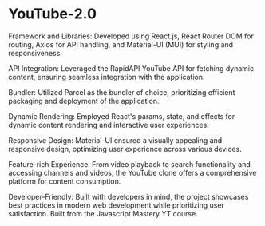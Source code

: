 # YouTube-2.0


Framework and Libraries: Developed using React.js, React Router DOM for routing, Axios for API handling, and Material-UI (MUI) for styling and responsiveness.

API Integration: Leveraged the RapidAPI YouTube API for fetching dynamic content, ensuring seamless integration with the application.

Bundler: Utilized Parcel as the bundler of choice, prioritizing efficient packaging and deployment of the application.

Dynamic Rendering: Employed React's params, state, and effects for dynamic content rendering and interactive user experiences.

Responsive Design: Material-UI ensured a visually appealing and responsive design, optimizing user experience across various devices.

Feature-rich Experience: From video playback to search functionality and accessing channels and videos, the YouTube clone offers a comprehensive platform for content consumption.

Developer-Friendly: Built with developers in mind, the project showcases best practices in modern web development while prioritizing user satisfaction. Built from the Javascript Mastery YT course.
